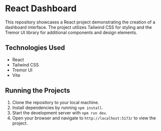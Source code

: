# React Dashboard

This repository showcases a React project demonstrating the creation of a dashboard interface. The project utilizes Tailwind CSS for styling and the Tremor UI library for additional components and design elements.

## Technologies Used
- React
- Tailwind CSS
- Tremor UI
- Vite


## Running the Projects
1. Clone the repository to your local machine.
2. Install dependencies by running `npm install`.
3. Start the development server with `npm run dev`.
4. Open your browser and navigate to `http://localhost:5173/` to view the project.
